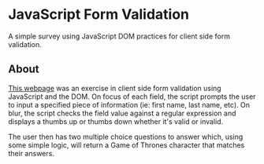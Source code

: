 # JavaScript Form Validation
A simple survey using JavaScript DOM practices for client side form validation.

## About
[This webpage](https://taylorbotts.github.io/js-form-validation-survey/) was an exercise in client side form validation using JavaScript and the DOM. On focus of each field, the script prompts the user to input a specified piece of information (ie: first name, last name, etc). On blur, the script checks the field value against a regular expression and displays a thumbs up or thumbs down whether it's valid or invalid.

The user then has two multiple choice questions to answer which, using some simple logic, will return a Game of Thrones character that matches their answers.
